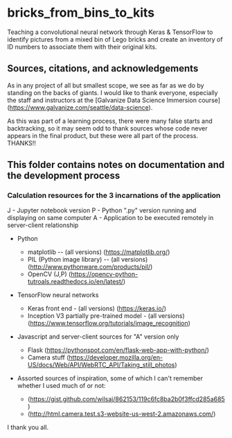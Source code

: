 # bricks_from_bins_to_kits

Teaching a convolutional neural network through Keras &amp; TensorFlow to
identify pictures from a mixed bin of Lego bricks and create an inventory
of ID numbers to associate them with their original kits.

## Sources, citations, and acknowledgements
As in any project of all but smallest scope, we see as far as we do by standing
on the backs of giants.  I would like to thank everyone, especially the staff
and instructors at the [Galvanize Data Science Immersion course]
(https://www.galvanize.com/seattle/data-science).

As this was part of a learning process, there were many false starts and
backtracking, so it may seem odd to thank sources whose code never appears
in the final product, but these were all part of the process.  THANKS!!


## This folder contains notes on documentation and the development process

### Calculation resources for the 3 incarnations of the application

J - Jupyter notebook version
P - Python ".py" version running and displaying on same computer
A - Application to be executed remotely in server-client relationship

* Python
    * matplotlib -- (all versions)
      (https://matplotlib.org/)
    * PIL (Python image library) -- (all versions)
      (http://www.pythonware.com/products/pil/)
    * OpenCV (J,P)
      (https://opencv-python-tutroals.readthedocs.io/en/latest/)

* TensorFlow neural networks
    * Keras front end - (all versions)
      (https://keras.io/)
    * Inception V3 partially pre-trained model - (all versions)
      (https://www.tensorflow.org/tutorials/image_recognition)

* Javascript and server-client sources for "A" version only
    * Flask
      (https://pythonspot.com/en/flask-web-app-with-python/)
    * Camera stuff
      (https://developer.mozilla.org/en-US/docs/Web/API/WebRTC_API/Taking_still_photos)

* Assorted sources of inspiration, some of which I can't remember whether
  I used much of or not:
    * (https://gist.github.com/wilsaj/862153/119c6fc8ba2b0f3ffcd285a685)
    * (http://html.camera.test.s3-website-us-west-2.amazonaws.com/)


I thank you all.
